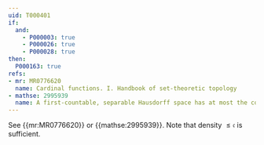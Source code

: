 ```yaml
---
uid: T000401
if:
  and:
    - P000003: true
    - P000026: true
    - P000028: true
then:
  P000163: true
refs:
- mr: MR0776620
  name: Cardinal functions. I. Handbook of set-theoretic topology
- mathse: 2995939
  name: A first-countable, separable Hausdorff space has at most the continuum cardinality c
---
```


See {{mr:MR0776620}} or {{mathse:2995939}}.
Note that density $\leq\mathfrak c$ is sufficient.
